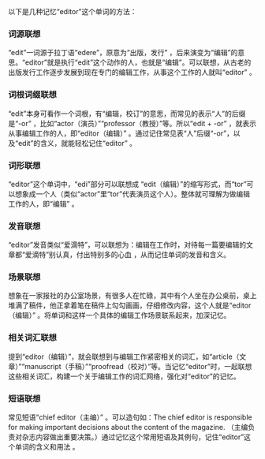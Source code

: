 以下是几种记忆“editor”这个单词的方法：

### 词源联想
“edit”一词源于拉丁语“edere”，原意为“出版，发行” ，后来演变为“编辑”的意思。“editor”就是执行“edit”这个动作的人，也就是“编辑”。可以联想，从古老的出版发行工作逐步发展到现在专门的编辑工作，从事这个工作的人就叫“editor” 。

### 词根词缀联想
“edit”本身可看作一个词根，有“编辑，校订”的意思，而常见的表示“人”的后缀是“-or” ，比如“actor（演员）”“professor（教授）”等。所以“edit + -or” ，就表示从事编辑工作的人，即“editor（编辑）” 。通过记住常见表“人”后缀“-or”，以及“edit”的含义，就能轻松记住“editor” 。

### 词形联想
“editor”这个单词中，“edi”部分可以联想成 “edit（编辑）”的缩写形式，而“tor”可以想象成一个人（类似“actor”里“tor”代表演员这个人）。整体就可理解为做编辑工作的人，即“编辑” 。

### 发音联想
“editor”发音类似“爱滴特”，可以联想为：编辑在工作时，对待每一篇要编辑的文章都“爱滴特”别认真，付出特别多的心血 ，从而记住单词的发音和含义。

### 场景联想
想象在一家报社的办公室场景，有很多人在忙碌，其中有个人坐在办公桌前，桌上堆满了稿件，他正拿着笔在稿件上勾勾画画，仔细修改内容，这个人就是“editor（编辑）” 。将单词和这样一个具体的编辑工作场景联系起来，加深记忆。

### 相关词汇联想
提到“editor（编辑）”，就会联想到与编辑工作紧密相关的词汇，如“article（文章）”“manuscript（手稿）”“proofread（校对）”等。当记忆“editor”时，一起联想这些相关词汇，构建一个关于编辑工作的词汇网络，强化对“editor”的记忆。

### 短语联想
常见短语“chief editor（主编）” 。可以造句如：The chief editor is responsible for making important decisions about the content of the magazine. （主编负责对杂志内容做出重要决策。）通过记忆这个常用短语及其例句，记住“editor”这个单词的含义和用法 。 